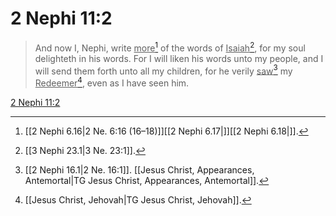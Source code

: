 # 2 Nephi 11:2

> And now I, Nephi, write <u>more</u>[^a] of the words of <u>Isaiah</u>[^b], for my soul delighteth in his words. For I will liken his words unto my people, and I will send them forth unto all my children, for he verily <u>saw</u>[^c] my <u>Redeemer</u>[^d], even as I have seen him.

[2 Nephi 11:2](https://www.churchofjesuschrist.org/study/scriptures/bofm/2-ne/11?lang=eng&id=p2#p2)


[^a]: [[2 Nephi 6.16|2 Ne. 6:16 (16–18)]][[2 Nephi 6.17|]][[2 Nephi 6.18|]].  
[^b]: [[3 Nephi 23.1|3 Ne. 23:1]].  
[^c]: [[2 Nephi 16.1|2 Ne. 16:1]]. [[Jesus Christ, Appearances, Antemortal|TG Jesus Christ, Appearances, Antemortal]].  
[^d]: [[Jesus Christ, Jehovah|TG Jesus Christ, Jehovah]].  
